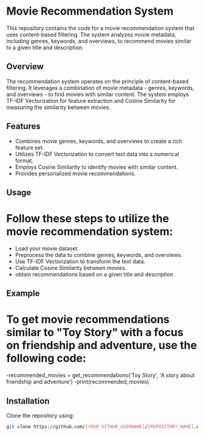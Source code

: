# Movie Recommendation System

This repository contains the code for a movie recommendation system that uses content-based filtering. The system analyzes movie metadata, including genres, keywords, and overviews, to recommend movies similar to a given title and description.

## Overview

The recommendation system operates on the principle of content-based filtering. It leverages a combination of movie metadata - genres, keywords, and overviews - to find movies with similar content. The system employs TF-IDF Vectorization for feature extraction and Cosine Similarity for measuring the similarity between movies.

## Features

- Combines movie genres, keywords, and overviews to create a rich feature set.
- Utilizes TF-IDF Vectorization to convert text data into a numerical format.
- Employs Cosine Similarity to identify movies with similar content.
- Provides personalized movie recommendations.

## Usage
# Follow these steps to utilize the movie recommendation system:

- Load your movie dataset.
- Preprocess the data to combine genres, keywords, and overviews.
- Use TF-IDF Vectorization to transform the text data.
- Calculate Cosine Similarity between movies.
- obtain recommendations based on a given title and description.

## Example
# To get movie recommendations similar to "Toy Story" with a focus on friendship and adventure, use the following code:
-recommended_movies = get_recommendations('Toy Story', 'A story about friendship and adventure') 
-print(recommended_movies)


## Installation

Clone the repository using:

```bash
git clone https://github.com/[YOUR_GITHUB_USERNAME]/[REPOSITORY_NAME].git
